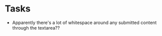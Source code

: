 # Tasks
* Apparently there's a lot of whitespace around any submitted content through the textarea??
